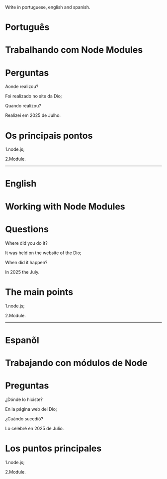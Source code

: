 Write in portuguese, english and spanish.

#  Português

# Trabalhando com Node Modules


# Perguntas

Aonde realizou?

Foi realizado no site da Dio;

Quando realizou?

Realizei em 2025 de Julho.

# Os principais pontos

1.node.js;

2.Module.


--------------------------------------------------------------------------------------------------------------------------------

# English

# Working with Node Modules

# Questions

Where did you do it?

It was held on the website of the Dio; 

When did it happen?

In 2025 the July.

# The main points

1.node.js;

2.Module.

--------------------------------------------------------------------------------------------------------------------------------

# Espanõl

# Trabajando con módulos de Node

# Preguntas

¿Dónde lo hiciste?

En la página web del Dio;

¿Cuándo sucedió?

Lo celebré en 2025 de Julio.

# Los puntos principales

1.node.js;

2.Module.

